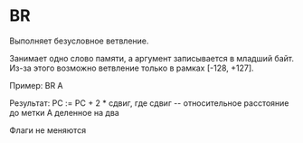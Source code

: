 # BR

Выполняет безусловное ветвление.

Занимает одно слово памяти, а аргумент записывается в младший байт. Из-за этого возможно ветвление только в
рамках [-128, +127].

Пример: BR A

Результат: PC := PC + 2 * сдвиг, где сдвиг -- относительное расстояние до метки A деленное на два

Флаги не меняются